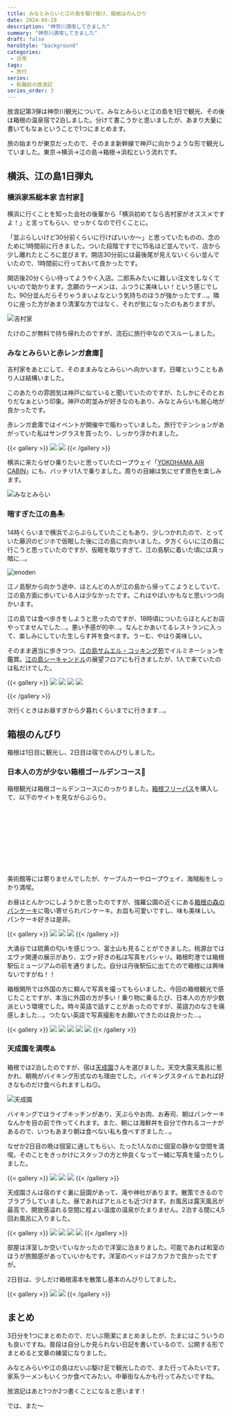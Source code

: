 ```yaml
---
title: みなとみらいと江の島を駆け抜け、箱根はのんびり
date: 2024-04-28
description: "神奈川満喫してきました"
summary: "神奈川満喫してきました"
draft: false
heroStyle: "background"
categories:
 - 日常
tags:
 - 旅行
series:
 - 転職前の放浪記
series_order: 3
---
```


放浪記第3弾は神奈川観光について。みなとみらいと江の島を1日で観光、その後は箱根の温泉宿で2泊しました。分けて書こうかと思いましたが、あまり大量に書いてもなぁということで1つにまとめます。

旅の始まりが東京だったので、そのまま新幹線で神戸に向かうような形で観光していました。東京→横浜→江の島→箱根→浜松という流れです。

## 横浜、江の島1日弾丸

### 横浜家系総本家 吉村家🍜

横浜に行くことを知った会社の後輩から「横浜初めてなら吉村家がオススメですよ！」と言ってもらい、せっかくなので行くことに。

「並ぶらしいけど30分前くらいに行けばいいか～」と思っていたものの、念のために1時間前に行きました。ついた段階ですでに15名ほど並んでいて、店から少し離れたところに並びます。開店30分前には最後尾が見えないくらい並んでいたので、1時間前に行っておいて良かったです。

開店後20分くらい待ってようやく入店。二郎系みたいに難しい注文をしなくていいので助かります。念願のラーメンは、ふつうに美味しい！という感じでした。90分並んだらそりゃうまいよなという気持ちのほうが強かったです...。隣りに座った方があまり清潔な方ではなく、それが気になったのもありますが。

![吉村家](yoshimuraya.png)

たけのこが無料で持ち帰れたのですが、流石に旅行中なのでスルーしました。

### みなとみらいと赤レンガ倉庫🧱

吉村家をあとにして、そのままみなとみらいへ向かいます。日曜ということもあり人は結構いました。

このあたりの雰囲気は神戸に似ていると聞いていたのですが、たしかにそのとおりだなぁという印象。神戸の町並みが好きなのもあり、みなとみらいも居心地が良かったです。

赤レンガ倉庫ではイベントが開催中で賑わっていました。旅行でテンションがあがっていた私はサングラスを買ったり、しっかり浮かれました。

{{< gallery >}}
  <img src="minatomirai.png" class="grid-w50" />
  <img src="akarenga.png" class="grid-w50" />
{{< /gallery >}}

横浜に来たらぜひ乗りたいと思っていたロープウェイ「[YOKOHAMA AIR CABIN](https://yokohama-air-cabin.jp/)」にも、バッチリ1人で乗りました。周りの目線は気にせず景色を楽しみます。

![みなとみらい](minatomirai2.png)

### 暗すぎた江の島🏝️

14時くらいまで横浜でぶらぶらしていたこともあり、少しつかれたので、とっていた藤沢のビジホで仮眠した後に江の島に向かいました。夕方くらいに江の島に行こうと思っていたのですが、仮眠を取りすぎて、江の島駅に着いた頃には真っ暗に...。

![enoden](featured-enoden.png)

江ノ島駅から向かう途中、ほとんどの人が江の島から帰ってこようとしていて、江の島方面に歩いている人は少なかったです。これはやばいかもなと思いつつ向かいます。

江の島では食べ歩きをしようと思ったのですが、18時頃についたらほとんどお店やってませんでした...。悪い予感が的中...。なんとかあいてるレストランに入って、楽しみにしていた生しらす丼を食べます。うーむ、やはり美味しい。

そのまま適当に歩きつつ、[江の島サムエル・コッキング苑](https://enokama.jp/spot/1088/)でイルミネーションを鑑賞。[江の島シーキャンドル](https://enokama.jp/spot/1087/)の展望フロアにも行きましたが、1人で来ていたのは私だけでした。

{{< gallery >}}
  <img src="shirasu.png" class="grid-w50" />
  <img src="enoshima.png" class="grid-w50" />
  <img src="candle.png" class="grid-w50" />
  <img src="candle2.png" class="grid-w50" />

{{< /gallery >}}

次行くときはお昼すぎから夕暮れくらいまでに行きます...。

## 箱根のんびり

箱根は1日目に観光し、2日目は宿でのんびりしました。

### 日本人の方が少ない箱根ゴールデンコース🚌

箱根観光は箱根ゴールデンコースにのっかりました。[箱根フリーパス](https://www.hakonenavi.jp/transportation/ticket/freepass/)を購入して、以下のサイトを見ながらぶらり。

<div class="iframely-embed"><div class="iframely-responsive" style="height: 140px; padding-bottom: 0;"><a href="https://www.nta.co.jp/media/tripa/articles/hIyE6" data-iframely-url="//iframely.net/O13FLmx?card=small"></a></div></div><script async src="//iframely.net/embed.js"></script>

美術館等には寄りませんでしたが、ケーブルカーやロープウェイ、海賊船をしっかり満喫。

お昼はとんかつにしようかと思ったのですが、強羅公園の近くにある[箱根の森のパンケーキ](https://hakone-no-mori-no-pancake.com/)に吸い寄せられパンケーキ。お皿も可愛いですし、味も美味しい。パンケーキ好きは是非。

{{< gallery >}}
  <img src="odakyu.JPG" class="grid-w33" />
  <img src="gora.JPG" class="grid-w33" />
  <img src="hakonenomori.JPG" class="grid-w33" />
{{< /gallery >}}

大涌谷では硫黄の匂いを感じつつ、富士山も見ることができました。桃源台ではエヴァ関連の展示があり、エヴァ好きの私は写真をパシャリ。箱根町港では箱根駅伝ミュージアムの前を通りました。自分は丹後駅伝に出てたので箱根には興味ないですがね！！

箱根関所では外国の方に頼んで写真を撮ってもらいました。今回の箱根観光で感じたことですが、本当に外国の方が多い！乗り物に乗るたび、日本人の方が少数派という環境でした。時々英語で話すことがあったのですが、英語力のなさを痛感しました...。つたない英語で写真撮影をお願いできたのは良かった...。

{{< gallery >}}
  <img src="owakudani.JPG" class="grid-w33" />
  <img src="eva.JPG" class="grid-w33" />
  <img src="hakoneekiden.JPG" class="grid-w33" />
  <img src="ship.JPG" class="grid-w50" />
  <img src="hakonesekisho.JPG" class="grid-w50" />
{{< /gallery >}}

### 天成園を満喫♨️

箱根では2泊したのですが、宿は[天成園](https://www.tenseien.co.jp/)さんを選びました。天空大露天風呂に惹かれ、朝晩がバイキング形式なのも理由でした。バイキングスタイルであれば好きなものだけ食べられますしね😏。

![天成園](tenseien.jpg)

バイキングではライブキッチンがあり、天ぷらやお肉、お寿司、朝はパンケーキなんかを目の前で作ってくれます。また、朝には海鮮丼を自分で作れるコーナがあるので、いつもあまり朝は食べない私も食べすぎました...。

なぜか2日目の晩は個室に通してもらい、たった1人なのに個室の静かな空間を満喫。そのことをきっかけにスタッフの方と仲良くなって一緒に写真を撮ったりしました。

{{< gallery >}}
  <img src="buffet.jpg" class="grid-w33" />
  <img src="buffet2.jpg" class="grid-w33" />
  <img src="buffet3.jpg" class="grid-w33" />
{{< /gallery >}}

天成園さんは宿のすぐ裏に庭園があって、滝や神社があります。散策できるのでブラブラしていました。昼であればアヒルとも近づけます。お風呂は露天風呂が最高で、開放感溢れる空間に程よい温度の温泉がたまりません。2泊する間に4,5回お風呂に入りました。

{{< gallery >}}
  <img src="niwa.jpg" class="grid-w33" />
  <img src="duck.jpg" class="grid-w33" />
  <img src="niwa2.jpg" class="grid-w50" />
  <img src="niwa3.jpg" class="grid-w50" />
{{< /gallery >}}

部屋は洋室しか空いていなかったので洋室に泊まりました。可能であれば和室のほうが旅館感があっていいかもです。洋室のベッドはフカフカで良かったですが。

2日目は、少しだけ箱根湯本を散策し基本のんびりしてました。

{{< gallery >}}
  <img src="hakoneyumoto.jpg" class="grid-w50" />
  <img src="hatsuhana.jpg" class="grid-w50" />
{{< /gallery >}}

## まとめ

3日分を1つにまとめたので、だいぶ簡潔にまとめましたが、たまにはこういうのも良いですね。普段は自分しか見られない日記を書いているので、公開する形でまとめると文章の練習になりました。

みなとみらいや江の島はだいぶ駆け足で観光したので、また行ってみたいです。家系ラーメンもいくつか食べてみたい。中華街なんかも行ってみたいですね。

放浪記はあと1つか2つ書くことになると思います！

では、また～